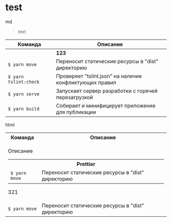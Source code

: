 # test

md

> text

| **Команда**           | **Описание**                                            |
|-----------------------|---------------------------------------------------------|
|             | **123** | **321** |  |
| `$ yarn move`         | Переносит статические ресурсы в "dist" директорию       |
| `$ yarn tslint:check` | Проверяет "tslint.json" на наличие конфликтующих правил |
| `$ yarn serve`        | Запускает сервер разработки с горячей перезагрузкой     |
| `$ yarn build`        | Собирает и минифицирует приложение для публикации       |

html

<table>
  <tr>
    <th>Команда</th>
    <th>Описание</th>
  </tr>
  
  <tr>
    <td colspan="2">
      <p/>Описание<p>
      <table>
        <tr>
          <th colspan="2">Prettier</th>
        </tr>
        <tr>
          <td><code>$ yarn move</code></td>
          <td>Переносит статические ресурсы в "dist" директорию</td>
        </tr>
      </table>
      <p/>321<p>
    </td>
  </tr>
  
  <tr>
    <td><code>$ yarn move</code></td>
    <td>Переносит статические ресурсы в "dist" директорию</td>
  </tr>
</table>
